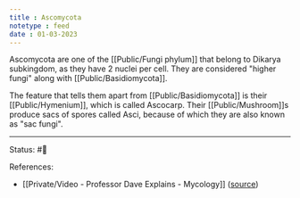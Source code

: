 ```yaml
---
title : Ascomycota
notetype : feed
date : 01-03-2023
---
```


Ascomycota are one of the [[Public/Fungi phylum]] that belong to Dikarya subkingdom, as they have 2 nuclei per cell. They are considered "higher fungi" along with [[Public/Basidiomycota]].

The feature that tells them apart from [[Public/Basidiomycota]] is their [[Public/Hymenium]], which is called Ascocarp. Their [[Public/Mushroom]]s produce sacs of spores called Asci, because of which they are also known as "sac fungi".


-----

Status: #🌱 

References:
- [[Private/Video - Professor Dave Explains - Mycology]] ([source](https://www.youtube.com/watch?v=wqKNm_evkYA&list=PLybg94GvOJ9Hyyv_MD2Y7OPFxhnrKFsD6&ab_channel=ProfessorDaveExplains))
